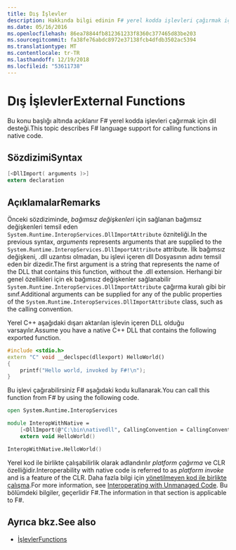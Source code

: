```yaml
---
title: Dış İşlevler
description: Hakkında bilgi edinin F# yerel kodda işlevleri çağırmak için dil desteği.
ms.date: 05/16/2016
ms.openlocfilehash: 86ea78844fb812361233f8360c377465d83be203
ms.sourcegitcommit: fa38fe76abdc8972e37138fcb4dfdb3502ac5394
ms.translationtype: MT
ms.contentlocale: tr-TR
ms.lasthandoff: 12/19/2018
ms.locfileid: "53611738"
---
```

# <a name="external-functions"></a><span data-ttu-id="1d23a-103">Dış İşlevler</span><span class="sxs-lookup"><span data-stu-id="1d23a-103">External Functions</span></span>

<span data-ttu-id="1d23a-104">Bu konu başlığı altında açıklanır F# yerel kodda işlevleri çağırmak için dil desteği.</span><span class="sxs-lookup"><span data-stu-id="1d23a-104">This topic describes F# language support for calling functions in native code.</span></span>

## <a name="syntax"></a><span data-ttu-id="1d23a-105">Sözdizimi</span><span class="sxs-lookup"><span data-stu-id="1d23a-105">Syntax</span></span>

```fsharp
[<DllImport( arguments )>]
extern declaration
```

## <a name="remarks"></a><span data-ttu-id="1d23a-106">Açıklamalar</span><span class="sxs-lookup"><span data-stu-id="1d23a-106">Remarks</span></span>

<span data-ttu-id="1d23a-107">Önceki sözdiziminde, *bağımsız değişkenleri* için sağlanan bağımsız değişkenleri temsil eden `System.Runtime.InteropServices.DllImportAttribute` özniteliği.</span><span class="sxs-lookup"><span data-stu-id="1d23a-107">In the previous syntax, *arguments* represents arguments that are supplied to the `System.Runtime.InteropServices.DllImportAttribute` attribute.</span></span> <span data-ttu-id="1d23a-108">İlk bağımsız değişkeni, .dll uzantısı olmadan, bu işlevi içeren dll Dosyasının adını temsil eden bir dizedir.</span><span class="sxs-lookup"><span data-stu-id="1d23a-108">The first argument is a string that represents the name of the DLL that contains this function, without the .dll extension.</span></span> <span data-ttu-id="1d23a-109">Herhangi bir genel özellikleri için ek bağımsız değişkenler sağlanabilir `System.Runtime.InteropServices.DllImportAttribute` çağırma kuralı gibi bir sınıf.</span><span class="sxs-lookup"><span data-stu-id="1d23a-109">Additional arguments can be supplied for any of the public properties of the `System.Runtime.InteropServices.DllImportAttribute` class, such as the calling convention.</span></span>

<span data-ttu-id="1d23a-110">Yerel C++ aşağıdaki dışarı aktarılan işlevin içeren DLL olduğu varsayılır.</span><span class="sxs-lookup"><span data-stu-id="1d23a-110">Assume you have a native C++ DLL that contains the following exported function.</span></span>

```cpp
#include <stdio.h>
extern "C" void __declspec(dllexport) HelloWorld()
{
    printf("Hello world, invoked by F#!\n");
}
```

<span data-ttu-id="1d23a-111">Bu işlevi çağırabilirsiniz F# aşağıdaki kodu kullanarak.</span><span class="sxs-lookup"><span data-stu-id="1d23a-111">You can call this function from F# by using the following code.</span></span>

```fsharp
open System.Runtime.InteropServices

module InteropWithNative =
    [<DllImport(@"C:\bin\nativedll", CallingConvention = CallingConvention.Cdecl)>]
    extern void HelloWorld()

InteropWithNative.HelloWorld()
```

<span data-ttu-id="1d23a-112">Yerel kod ile birlikte çalışabilirlik olarak adlandırılır *platform çağırma* ve CLR özelliğidir.</span><span class="sxs-lookup"><span data-stu-id="1d23a-112">Interoperability with native code is referred to as *platform invoke* and is a feature of the CLR.</span></span> <span data-ttu-id="1d23a-113">Daha fazla bilgi için [yönetilmeyen kod ile birlikte çalışma](../../../../docs/framework/interop/index.md).</span><span class="sxs-lookup"><span data-stu-id="1d23a-113">For more information, see [Interoperating with Unmanaged Code](../../../../docs/framework/interop/index.md).</span></span> <span data-ttu-id="1d23a-114">Bu bölümdeki bilgiler, geçerlidir F#.</span><span class="sxs-lookup"><span data-stu-id="1d23a-114">The information in that section is applicable to F#.</span></span>

## <a name="see-also"></a><span data-ttu-id="1d23a-115">Ayrıca bkz.</span><span class="sxs-lookup"><span data-stu-id="1d23a-115">See also</span></span>

- [<span data-ttu-id="1d23a-116">İşlevler</span><span class="sxs-lookup"><span data-stu-id="1d23a-116">Functions</span></span>](index.md)